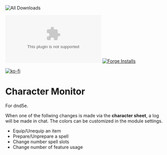 ![All Downloads](https://img.shields.io/github/downloads/jessev14/dnd5e-character-monitor/total?style=for-the-badge)

![Latest Release Download Count](https://img.shields.io/github/downloads/jessev14/dnd5e-character-monitor/latest/CM.zip)
[![Forge Installs](https://img.shields.io/badge/dynamic/json?label=Forge%20Installs&query=package.installs&suffix=%25&url=https%3A%2F%2Fforge-vtt.com%2Fapi%2Fbazaar%2Fpackage%2Fdnd5e-character-monitor&colorB=4aa94a)](https://forge-vtt.com/bazaar#package=dnd5e-character-monitor)

[![ko-fi](https://ko-fi.com/img/githubbutton_sm.svg)](https://ko-fi.com/jessev14)

# Character Monitor

For dnd5e.

When one of the follwing changes is made via the **character sheet**, a log will be made in chat. The colors can be customized in the module settings.

* Equip/Unequip an item
* Prepare/Unprepare a spell
* Change number spell slots
* Change number of feature usage
